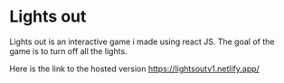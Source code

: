 # Lights out

Lights out is an interactive game i made using react JS. The goal of the game is to turn off all the lights.

Here is the link to the hosted version https://lightsoutv1.netlify.app/
